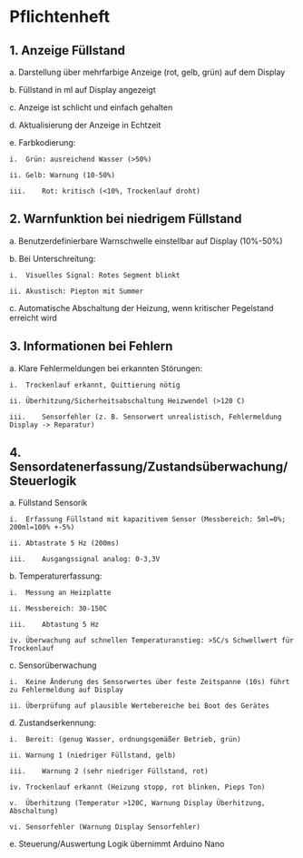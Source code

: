 # Pflichtenheft
## 1.	Anzeige Füllstand

  a.	Darstellung über mehrfarbige Anzeige (rot, gelb, grün) auf dem Display
  
  b.	Füllstand in ml auf Display angezeigt
  
  c.	Anzeige ist schlicht und einfach gehalten
  
  d.	Aktualisierung der Anzeige in Echtzeit
  
  e.	Farbkodierung: 
  
    i.	Grün: ausreichend Wasser (>50%)
    
    ii.	Gelb: Warnung (10-50%)
    
    iii.	Rot: kritisch (<10%, Trockenlauf droht)
## 2.	Warnfunktion bei niedrigem Füllstand
  
  a.	Benutzerdefinierbare Warnschwelle einstellbar auf Display (10%-50%)
  
  b.	Bei Unterschreitung: 
  
    i.	Visuelles Signal: Rotes Segment blinkt
    
    ii.	Akustisch: Piepton mit Summer
  
  c.	Automatische Abschaltung der Heizung, wenn kritischer Pegelstand erreicht wird

## 3.	Informationen bei Fehlern

  a.	Klare Fehlermeldungen bei erkannten Störungen:
  
    i.	Trockenlauf erkannt, Quittierung nötig
    
    ii.	Überhitzung/Sicherheitsabschaltung Heizwendel (>120 C)
    
    iii.	Sensorfehler (z. B. Sensorwert unrealistisch, Fehlermeldung Display -> Reparatur)

## 4.	Sensordatenerfassung/Zustandsüberwachung/Steuerlogik
 
  a.	Füllstand Sensorik
  
    i.	Erfassung Füllstand mit kapazitivem Sensor (Messbereich: 5ml=0%; 200ml=100% +-5%)
    
    ii.	Abtastrate 5 Hz (200ms)
    
    iii.	Ausgangssignal analog: 0-3,3V
  
  b.	Temperaturerfassung:
   
    i.	Messung an Heizplatte
    
    ii.	Messbereich: 30-150C
    
    iii.	Abtastung 5 Hz
    
    iv.	Überwachung auf schnellen Temperaturanstieg: >5C/s Schwellwert für Trockenlauf
  
  c.	Sensorüberwachung
  
    i.	Keine Änderung des Sensorwertes über feste Zeitspanne (10s) führt zu Fehlermeldung auf Display
    
    ii.	Überprüfung auf plausible Wertebereiche bei Boot des Gerätes
  
  d. Zustandserkennung:
  
    i.	Bereit: (genug Wasser, ordnungsgemäßer Betrieb, grün)
    
    ii.	Warnung 1 (niedriger Füllstand, gelb)
    
    iii.	Warnung 2 (sehr niedriger Füllstand, rot)
    
    iv.	Trockenlauf erkannt (Heizung stopp, rot blinken, Pieps Ton)
    
    v.	Überhitzung (Temperatur >120C, Warnung Display Überhitzung, Abschaltung)
    
    vi.	Sensorfehler (Warnung Display Sensorfehler)
  
  e.	Steuerung/Auswertung Logik übernimmt Arduino Nano
